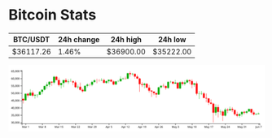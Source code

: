 # Bitcoin Stats

BTC/USDT|24h change|24h high|24h low|
|---|---|---|---|
|$36117.26|1.46%|$36900.00|$35222.00|

<img src="./chart.svg">
